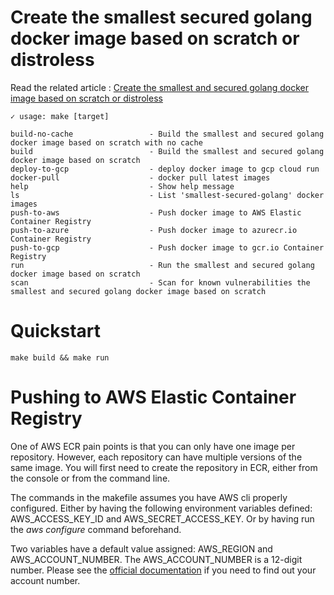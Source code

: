 # Create the smallest secured golang docker image based on scratch or distroless

Read the related article : [Create the smallest and secured golang docker image based on scratch or distroless](https://medium.com/@chemidy/create-the-smallest-and-secured-golang-docker-image-based-on-scratch-4752223b7324)

```
✓ usage: make [target]

build-no-cache                 - Build the smallest and secured golang docker image based on scratch with no cache
build                          - Build the smallest and secured golang docker image based on scratch
deploy-to-gcp                  - deploy docker image to gcp cloud run
docker-pull                    - docker pull latest images
help                           - Show help message
ls                             - List 'smallest-secured-golang' docker images
push-to-aws                    - Push docker image to AWS Elastic Container Registry
push-to-azure                  - Push docker image to azurecr.io Container Registry
push-to-gcp                    - Push docker image to gcr.io Container Registry
run                            - Run the smallest and secured golang docker image based on scratch
scan                           - Scan for known vulnerabilities the smallest and secured golang docker image based on scratch
```

# Quickstart 

```
make build && make run
```

# Pushing to AWS Elastic Container Registry 

One of AWS ECR pain points is that you can only have one image per repository.
However, each repository can have multiple versions of the same image.
You will first need to create the repository in ECR, either from the console or from the command line.

The commands in the makefile assumes you have AWS cli properly configured.
Either by having the following environment variables defined: AWS_ACCESS_KEY_ID and AWS_SECRET_ACCESS_KEY.
Or by having run the _aws configure_ command beforehand.

Two variables have a default value assigned: AWS_REGION and AWS_ACCOUNT_NUMBER.
The AWS_ACCOUNT_NUMBER is a 12-digit number.
Please see the [official documentation](https://docs.aws.amazon.com/general/latest/gr/acct-identifiers.html) if you need to find out your account number.